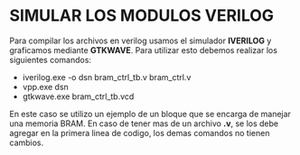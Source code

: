 # SIMULAR LOS MODULOS VERILOG

Para compilar los archivos en verilog usamos el simulador **IVERILOG** y graficamos mediante **GTKWAVE**. Para utilizar esto debemos realizar los siguientes comandos:

- iverilog.exe -o dsn bram_ctrl_tb.v bram_ctrl.v
- vpp.exe dsn
- gtkwave.exe bram_ctrl_tb.vcd

En este caso se utilizo un ejemplo de un bloque que se encarga de manejar una memoria BRAM. En caso de tener mas de un archivo **.v**, se los debe agregar en la primera linea de codigo, los demas comandos no tienen cambios.